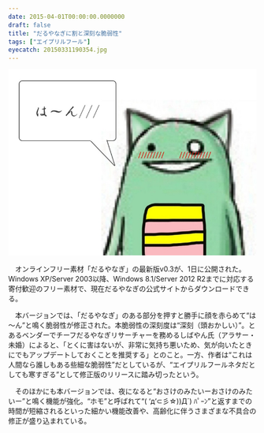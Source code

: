 ```yaml
---
date: 2015-04-01T00:00:00.0000000
draft: false
title: "だるやなぎに割と深刻な脆弱性"
tags: ["エイプリルフール"]
eyecatch: 20150331190354.jpg
---
```

<p><span itemscope itemtype="http://schema.org/Photograph"><img src="20150331190354.jpg" alt="f:id:daruyanagi:20150331190354j:plain:w640" title="f:id:daruyanagi:20150331190354j:plain:w640" class="hatena-fotolife" style="width:640px" itemprop="image"></span></p><p>　オンラインフリー素材「だるやなぎ」の最新版v0.3が、1日に公開された。Windows XP/Server 2003以降、Windows 8.1/Server 2012 R2までに対応する寄付歓迎のフリー素材で、現在だるやなぎの公式サイトからダウンロードできる。</p><p>　本バージョンでは、「だるやなぎ」のある部分を押すと勝手に顔を赤らめて“は～ん”と鳴く脆弱性が修正された。本脆弱性の深刻度は“深刻（頭おかしい）”。とあるベンダーでチーフだるやなぎリサーチャーを務めるしばやん氏（アラサー・未婚）によると、「とくに害はないが、非常に気持ち悪いため、気が向いたときにでもアップデートしておくことを推奨する」とのこと。一方、作者は“これは人間なら誰しもある些細な脆弱性”だとしているが、“エイプリルフールネタだとしても寒すぎる”として修正版のリリースに踏み切ったという。</p><p>　そのほかにも本バージョンでは、夜になると“おさけのみたいーおさけのみたいー”と鳴く機能が強化。“ホモ”と呼ばれて“( ‘д‘⊂彡☆))Д´) ﾊﾟｰﾝ”と返すまでの時間が短縮されるといった細かい機能改善や、高齢化に伴うさまざまな不具合の修正が盛り込まれている。</p>
